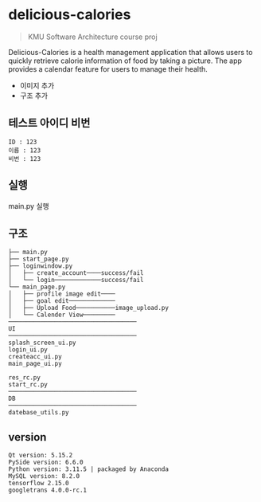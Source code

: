 # delicious-calories

> KMU Software Architecture course proj

Delicious-Calories is a health management application that allows users to quickly retrieve calorie information of food by taking a picture. The app provides a calendar feature for users to manage their health.

- 이미지 추가
- 구조 추가
## 테스트 아이디 비번

```
ID : 123
이름 : 123
비번 : 123
```
## 실행

main.py 실행

## 구조

```
├── main.py
├── start_page.py
├── loginwindow.py
│   ├── create_account────success/fail
│   └── login─────────────success/fail
└── main_page.py
│   ├── profile image edit────
│   ├── goal edit─────────────
│   ├── Upload Food───────────image_upload.py
│   └── Calender View─────────
────────────────────────────────────
UI
────────────────────────────────────
splash_screen_ui.py
login_ui.py
createacc_ui.py
main_page_ui.py

res_rc.py
start_rc.py
────────────────────────────────────
DB
────────────────────────────────────
datebase_utils.py

```

## version

```
Qt version: 5.15.2
PySide version: 6.6.0
Python version: 3.11.5 | packaged by Anaconda
MySQL version: 8.2.0
tensorflow 2.15.0
googletrans 4.0.0-rc.1
```

